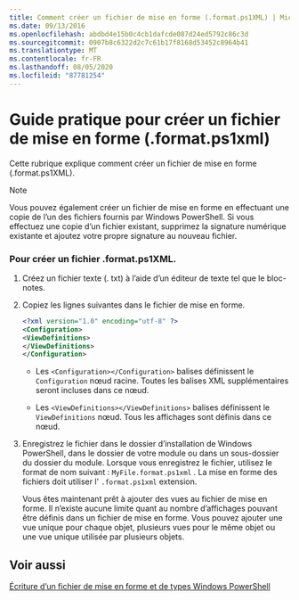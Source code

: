 ```yaml
---
title: Comment créer un fichier de mise en forme (.format.ps1XML) | Microsoft Docs
ms.date: 09/13/2016
ms.openlocfilehash: abdbd4e15b0c4cb1dafcde087d24ed5792c86c3d
ms.sourcegitcommit: 0907b8c6322d2c7c61b17f8168d53452c8964b41
ms.translationtype: MT
ms.contentlocale: fr-FR
ms.lasthandoff: 08/05/2020
ms.locfileid: "87781254"
---
```

# <a name="how-to-create-a-formatting-file-formatps1xml"></a>Guide pratique pour créer un fichier de mise en forme (.format.ps1xml)

Cette rubrique explique comment créer un fichier de mise en forme (.format.ps1XML).

> [!NOTE]
> Vous pouvez également créer un fichier de mise en forme en effectuant une copie de l’un des fichiers fournis par Windows PowerShell. Si vous effectuez une copie d’un fichier existant, supprimez la signature numérique existante et ajoutez votre propre signature au nouveau fichier.

### <a name="to-create-a-formatps1xml-file"></a>Pour créer un fichier .format.ps1XML.

1. Créez un fichier texte (. txt) à l’aide d’un éditeur de texte tel que le bloc-notes.

2. Copiez les lignes suivantes dans le fichier de mise en forme.

   ```xml
   <?xml version="1.0" encoding="utf-8" ?>
   <Configuration>
   <ViewDefinitions>
   </ViewDefinitions>
   </Configuration>
   ```

   - Les `<Configuration></Configuration>` balises définissent le `Configuration` nœud racine. Toutes les balises XML supplémentaires seront incluses dans ce nœud.

   - Les `<ViewDefinitions></ViewDefinitions>` balises définissent le `ViewDefinitions` nœud. Tous les affichages sont définis dans ce nœud.

3. Enregistrez le fichier dans le dossier d’installation de Windows PowerShell, dans le dossier de votre module ou dans un sous-dossier du dossier du module. Lorsque vous enregistrez le fichier, utilisez le format de nom suivant : `MyFile.format.ps1xml` . La mise en forme des fichiers doit utiliser l' `.format.ps1xml` extension.

   Vous êtes maintenant prêt à ajouter des vues au fichier de mise en forme. Il n’existe aucune limite quant au nombre d’affichages pouvant être définis dans un fichier de mise en forme. Vous pouvez ajouter une vue unique pour chaque objet, plusieurs vues pour le même objet ou une vue unique utilisée par plusieurs objets.

## <a name="see-also"></a>Voir aussi

[Écriture d’un fichier de mise en forme et de types Windows PowerShell](./writing-a-powershell-formatting-file.md)
